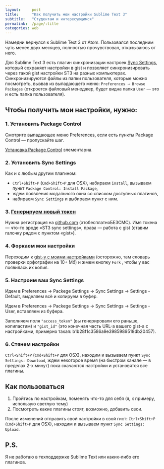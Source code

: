 ```yaml
---
layout:     post
title:      "Как получить мои настройки Sublime Text 3"
subtitle:   "Студентам и интересующимся"
permalink:  /page/:title
categories: web
---
```


Намедни вернулся к Sublime Text 3 от Atom. Пользовался последним чуть менее двух месяцев, полностью прочувствовал, отказываюсь от него.

Для Sublime Text 3 есть плагин синхронизации настроек [Sync Settings](https://packagecontrol.io/packages/Sync%20Settings), который сохраняет настройки в gist и позволяет синхронизировать через такой gist настройки ST3 на разных компьютерах. Синхронизируются файлы из папки пользователя, которые можно посмотреть, вызвав из выпадающего меню: `Preferences → Browse Packages` (откроется файловый менеджер, будет видна папка `User` — это и есть папка пользователя).

## Чтобы получить мои настройки, нужно:

### 1\. Установить Package Control

Смотрите выпадающее меню Preferences, если есть пункты Package Control — пропускайте шаг.

[Установка Package Control](https://packagecontrol.io/installation) элементарна.

### 2\. Установить Sync Settings

Как и с любым другим плагином:

*   `Ctrl+Shift+P` (`Cmd+Shift+P` для OSX), набираем `install`, вызываем пункт `Package Control: Install Package`,
*   ждем появления модального окна со списком доступных плагинов,
*   набираем `Sync Settings` и выбираем пункт с ним.

### 3\. [Генерируем новый токен](https://github.com/settings/tokens/new)

Нужна регистрация на [github.com](https://github.com) (этобесплатноБЕЗСМС). Имя токена — что-то вроде «ST3 sync settings», права — работа с gist (ставим галочку рядом с пунктом «gist»).

### 4\. Форкаем мои настройки

Переходим к [gist-у с моими настройками](https://gist.github.com/nicothin/b1b28f1c3586a9e3985989518db20457) (осторожно, там словарь проверки орфографии на 10+ Мб) и жмем кнопку `Fork` , чтобы у вас появилась их копия.

### 5\. Настроим ваш Sync Settings

Идем в Preferences → Packege Settings → Sync Settings → Settings - Default, выделяем всё и копируем в буфер.

Идем в Preferences → Packege Settings → Sync Settings → Settings - User, вставляем из буфера.

Заполняем поля `"access_token"` (вы генерировали его раньше, копипастим) и `"gist_id"` (это конечная часть URL-а вашего gist-а с настройками, примерно такая: b1b28f1c3586a9e3985989518db20457).

### 6\. Стянем настройки

`Ctrl+Shift+P` (`Cmd+Shift+P` для OSX), находим и вызываем пункт `Sync Settings: Download`, ждем некоторое время (на быстром канале — в пределах 2-х минут) пока скачаются настройки и установятся все плагины.

## Как пользоваться

1.  Пройтись по настройкам, поменять что-то для себя (я, к примеру, использую светлую тему)
2.  Посмотреть какие плагины стоят, возможно, добавить свои.

После изменений отправить свой настройки в свой гист: `Ctrl+Shift+P` (`Cmd+Shift+P` для OSX), находим и вызываем пункт `Sync Settings: Upload`.

## P.S.

Я не работаю в техподдержке Sublime Text или каких-либо его плагинов.
